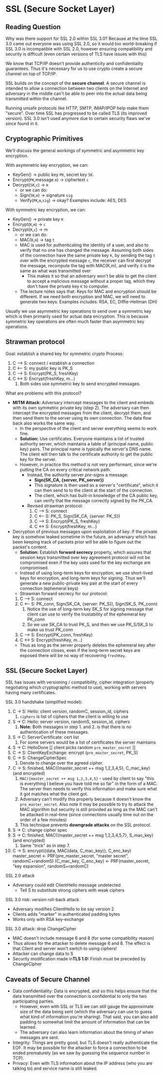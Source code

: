 # SSL (Secure Socket Layer)

## Reading Question

Why was there support for SSL 2.0 within SSL 3.0? Because at the time SSL 3.0 came out everyone was using SSL 2.0, so it would too world-breaking if SSL 3.0 is incompatible with SSL 2.0, however ensuring compatibility and security is difficult (even certain versions of TLS have issues with this)

We know that TCP/IP doesn't provide authenticity and confidentiality guarantees. Thus it's necessary for us to use crypto create a secure channel on top of TCP/IP. 

SSL builds on the concept of the **secure channel**. A secure channel is intended to allow a connection between two clients on the Internet and adversary in the middle can't be able to peer into the actual data being transmitted within the channel.

Running unsafe protocols like HTTP, SMTP, IMAP/IPOP help make them "secure". Over time SSL has progressed to be called TLS (its improved version). SSL 3.0 isn't used anymore due to certain security flaws we've since found in it.

## Cryptographic Primitives

We'll discuss the general workings of symmetric and asymmetric key encryption.

With asymmetric key encryption, we can:
- KeyGen() -> public key `PK`, secret key `SK`.
- Encrypt(`PK`,message `m`) -> ciphertext `c`
- Decrypt(`SK`,`c`) -> `m`
  - or we can do: 
  - Sign(`SK`,`m`) -> signature `sig`
  - Verify(`PK`,`m`,`sig`) -> okay?
Examples include: AES, DES

With symmetric key encryption, we can:
- KeyGen() -> private key `K`
- Encrypt(`K`,`m`) -> `c`
- Decrypt(`K`,`c`) -> m
  - or we can do:
  - MAC(`K`,`m`) -> tag `t`
  - MAC is used for authenticating the identity of a user, and also to verify that no one has changed the message. Assuming both sides of the connection have the same private key `K`, by sending the tag `t` over with the encrypted message `c`, the receiver can first decrypt the message, recompute the tag with MAC(K,m), and verify it is the same as what was transmitted over
    - This makes it so that an adversary won't be able to get the client to accept a malicious message without a proper tag, which they don't have the private key `K` to computer.
  - The lecture notes says that: Keys for MAC and encryption should be different. If we need both encryption and MAC, we will need to generate two keys.
Examples includes: RSA, EC, Diffie-Hellman (DH)

Usually we use asymmetric key operations to send over a symmetric key which is then primarily used for actual data encryption. This is because symmetric key operations are often much faster than asymmetric key operations.

## Strawman protocol

Goal: establish a shared key for symmetric crypto
Process:
1. C --> S: connect / establish a connection
2. C <-- S: my public key is PK_S
3. C --> S: Encrypt(PK_S, freshKey)
4. C <-> S: Encrypt(freshKey, m...)
   1. Both sides use symmetric key to send encrypted messages.

What are problems with this protocol?
- **MITM Attack:** Adversary intercept messages to the client and embeds with its own symmetric private key (step 2). The adversary can then intercept the encrypted messages from the client, decrypt them, and then send them to the server using its own connection. The data flow back also works the same way.
  - In the perspective of the client and server everything seems to work fine. 
  - **Solution:** Use certificates. Everyone maintains a list of trusted authority server, which maintains a table of (principal name, public key) pairs. The principal name is typically the server's DNS name. The client will then talk to the certificate authority to get the public key for the server.
  - However, in practice this method is not very performant, since we're putting the CA on every critical network path.
    - Instead, the authority server *pre-signs* a message:
      - **Sign(SK_CA, {server, PK_server})**
      - This signature is then used as a server's "certificate", which it can then send to to the client at the start of the connection.
      - The client, which has built-in knowledge of the CA public key, can verify that the message correctly signed by the PK_CA.
    - Revised strawman protocol:
      1. C --> S: connect
      2. C <-- S: PK_S, Sign(SK_CA, {server: PK_S})
      3. C --> S: Encrypt(PK_S, freshKey)
      4. C <-> S: Encrypt(freshKey, m...)
- Decryption of previous messages upon exploitation of key: If the private key is somehow leaked sometime in the future, an adversary which has been keeping track of packets prior will be able to figure out the packet's content.
  - **Solution:** Establish **forward secrecy** property, which assures that session keys transmitted over key agreement protocol will not be compromised even if the key uses used for the key exchange are compromised.
  - Instead of using long-term keys for encryption, we use short-lived keys for encryption, and long-term keys for signing. Thus we'll generate a new public-private key pair at the start of every connection (ephemeral keys)
  - Strawman forward secrecy for our protocol:
  1. C --> S: connect
  2. C <-- S: PK_conn, Sign(SK_CA, {server: PK_S}), Sign(SK_S, PK_conn)
     1. Notice the use of long-term key SK_S for signing message that client can use to verify the trustability of the ephemeral key PK_conn
     2. So we use SK_CA to trust PK_S, and then we use PK_S/SK_S to make us trust PK_conn
  3. C --> S: Encrypt(PK_conn, freshKey)
  4. C <-> S: Encrypt(freshKey, m...)
  - Thus as long as the server properly deletes the ephemeral key after the connection closes, even if the long-term secret keys are exposed there will be no way of recovering `freshKey`. 
      
## SSL (Secure Socket Layer)

SSL has issues with versioning / compatibility, cipher integration (properly negotiating which cryptographic method to use), working with servers having many certificates.

SSL 3.0 handshake (simplified model):

  1. C -> S: Hello: client version, randomC, session_id, ciphers
     1. `ciphers` is list of ciphers that the client is willing to use
  2. S -> C: Hello: server version, randomS, session_id, ciphers
     1. **Note:** Both messages in step 1. and 2. is that there is *no* authentication of these messages.
  3. S -> C: ServerCertificate: cert list
     1. For some servers would be a list of certificates the server maintains
  4. S -> C: HelloDone
  [[ client picks random `pre_master_secret` ]]
  5. C -> S: ClientKeyExchange: encrypt (`pre_master_secret`, PK_S)
  6. C -> S: ChangeCipherSpec
     1. Denote to change over the agreed cipher.
  7. C -> S: finished, MAC({master_secret ++ msg 1,2,3,4,5}, C_mac_key) (and encrypted)
     1. `MAC({master_secret ++ msg 1,2,3,4,5}` - used by client to say "this is everything I believe you have told me so far" in the form of a MAC. The server then needs to verify this information and make sure what it got matches what the client got.
     2. Adversary can't modify this properly because it doesn't know the `pre_master_secret`. Also note it may be possible to try to attack the MAC algorithm but security is still provided as long as the MAC can't be attacked in real-time (since connections usually time out on the order of a few minutes)
     3. This technique prevents **downgrade attacks** on the SSL protocol.
  8. S -> C: change cipher spec
  9.  S -> C: finished, MAC({master_secret ++ msg 1,2,3,4,5,7}, S_mac_key) (and encrypted)
      1.  Same "trick" as in step 7.
  10. C -> S: encrypt({data, MAC(data, C_mac_key)}, C_enc_key)
  master_secret <- PRF(pre_master_secret, "master secret", randomC+randomS)
  (C_mac_key, C_enc_key) <- PRF(master_secret, "key expansion", randomS+randomC)

  
SSL 2.0 attack
- Adversary could edit ClientHello message undetected
  - Tell S to substitute strong ciphers with weak ciphers

SSL 3.0 risk: version roll-back attack
- Adversary modifies ClientHello to be say version 2
- Clients adds "marker" in  authenticated padding bytes
- Works only with RSA key-exchange

SSL 3.0 attack: drop ChangeCipher
- MAC doesn't include message 6 and 8 (for some compatibility reason)
- Thus allows for the attacker to delete message 6 and 8. The effect is that Client and server won't switch to using ciphers!
- Attacker can change data to S
- Security modification made in**TLS 1.0:** Finish must be preceded by ChangeCipher


## Caveats of Secure Channel

- Data confidentiality: Data is encrypted, and so this helps ensure that the data transmitted over the connection is confidential to only the two participating parties. 
  - However, even with SSL or TLS we can still gauge the approximate size of the data being sent (which the adversary can use to guess what kind of information you're sharing). That said, you can also add padding to somewhat limit the amount of information that can be learned.
  - The adversary can also learn information about the timing of when messages are sent.
- Integrity: Things are pretty good, but TLS doesn't really authenticate the EOF. It may be possible for the attacker to force a connection to be ended prematurely (as we saw by guessing the sequence number in TCP).
- Privacy: Even with TLS information about the IP address (who you are talking to) and service name is still leaked.
